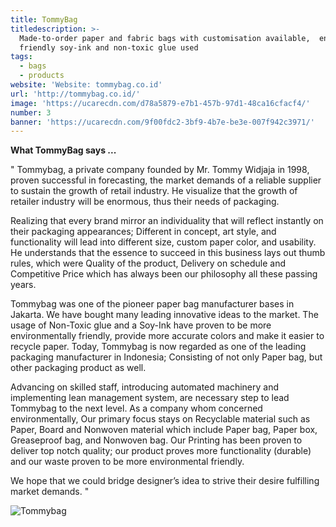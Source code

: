 ```yaml
---
title: TommyBag
titledescription: >-
  Made-to-order paper and fabric bags with customisation available,  environment
  friendly soy-ink and non-toxic glue used
tags:
  - bags
  - products
website: 'Website: tommybag.co.id'
url: 'http://tommybag.co.id/'
image: 'https://ucarecdn.com/d78a5879-e7b1-457b-97d1-48ca16cfacf4/'
number: 3
banner: 'https://ucarecdn.com/9f00fdc2-3bf9-4b7e-be3e-007f942c3971/'
---
```

**What TommyBag says ...**

" Tommybag, a private company founded by Mr. Tommy Widjaja in 1998, proven successful in forecasting, the market demands of a reliable supplier to sustain the growth of retail industry. He visualize that the growth of retailer industry will be enormous, thus their needs of packaging.

Realizing that every brand mirror an individuality that will reflect instantly on their packaging appearances; Different in concept, art style, and functionality will lead into different size, custom paper color, and usability. He understands that the essence to succeed in this business lays out thumb rules, which were Quality of the product, Delivery on schedule and Competitive Price which has always been our philosophy all these passing years.

Tommybag was one of the pioneer paper bag manufacturer bases in Jakarta. We have bought many leading innovative ideas to the market. The usage of Non-Toxic glue and a Soy-Ink have proven to be more environmentally friendly, provide more accurate colors and make it easier to recycle paper. Today, Tommybag is now regarded as one of the leading packaging manufacturer in Indonesia; Consisting of not only Paper bag, but other packaging product as well.

Advancing on skilled staff, introducing automated machinery and implementing lean management system, are necessary step to lead Tommybag to the next level. As a company whom concerned environmentally, Our primary focus stays on Recyclable material such as Paper, Board and Nonwoven material which include Paper bag, Paper box, Greaseproof bag, and Nonwoven bag. Our Printing has been proven to deliver top notch quality; our product proves more functionality (durable) and our waste proven to be more environmental friendly.

We hope that we could bridge designer’s idea to strive their desire fulfilling market demands. "

![Tommybag](https://ucarecdn.com/e1e6231d-972f-4424-a4a4-c0a32b8b02eb/ "Tommybag")
